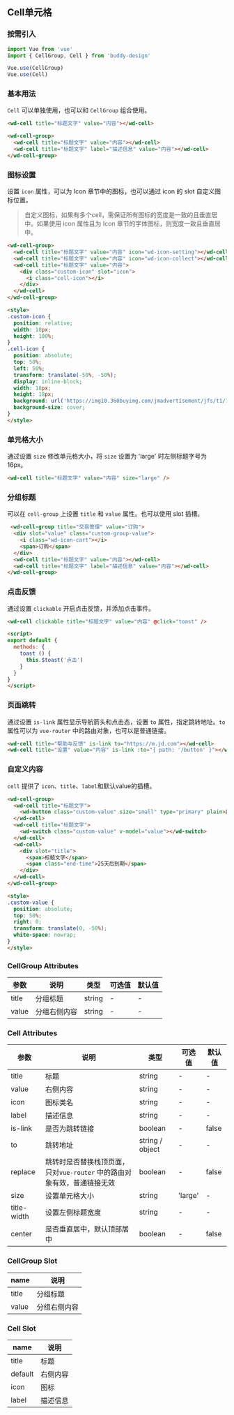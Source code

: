 ## Cell单元格

### 按需引入

```javascript
import Vue from 'vue'
import { CellGroup, Cell } from 'buddy-design'

Vue.use(CellGroup)
Vue.use(Cell)
```

### 基本用法

`Cell` 可以单独使用，也可以和 `CellGroup` 组合使用。

```html
<wd-cell title="标题文字" value="内容"></wd-cell>

<wd-cell-group>
  <wd-cell title="标题文字" value="内容"></wd-cell>
  <wd-cell title="标题文字" label="描述信息" value="内容"></wd-cell>
</wd-cell-group>
```

### 图标设置

设置 `icon` 属性，可以为 Icon 章节中的图标，也可以通过 icon 的 slot 自定义图标位置。

> 自定义图标，如果有多个cell，需保证所有图标的宽度是一致的且垂直居中。如果使用 icon 属性且为 Icon 章节的字体图标，则宽度一致且垂直居中。

```html
<wd-cell-group>
  <wd-cell title="标题文字" value="内容" icon="wd-icon-setting"></wd-cell>
  <wd-cell title="标题文字" value="内容" icon="wd-icon-collect"></wd-cell>
  <wd-cell title="标题文字" value="内容">
    <div class="custom-icon" slot="icon">
      <i class="cell-icon"></i>
    </div>
  </wd-cell>
</wd-cell-group>

<style>
.custom-icon {
  position: relative;
  width: 18px;
  height: 100%;
}
.cell-icon {
  position: absolute;
  top: 50%;
  left: 50%;
  transform: translate(-50%, -50%);
  display: inline-block;
  width: 18px;
  height: 18px;
  background: url('https://img10.360buyimg.com/jmadvertisement/jfs/t1/71075/7/3762/1820/5d1f26d1E0d600b9e/a264c901943080ac.png') no-repeat;
  background-size: cover;
}
</style>
```

### 单元格大小

通过设置 `size` 修改单元格大小，将 `size` 设置为 'large' 时左侧标题字号为 16px。

```html
<wd-cell title="标题文字" value="内容" size="large" />
```

###

### 分组标题

可以在 `cell-group` 上设置 `title` 和 `value` 属性。也可以使用 slot 插槽。

```html
 <wd-cell-group title="交易管理" value="订购">
  <div slot="value" class="custom-group-value">
    <i class="wd-icon-cart"></i>
    <span>订购</span>
  </div>
  <wd-cell title="标题文字" value="内容"></wd-cell>
  <wd-cell title="标题文字" label="描述信息" value="内容"></wd-cell>
</wd-cell-group>
```

### 点击反馈

通过设置 `clickable` 开启点击反馈，并添加点击事件。

```html
<wd-cell clickable title="标题文字" value="内容" @click="toast" />

<script>
export default {
  methods: {
    toast () {
      this.$toast('点击')
    }
  }
}
</script>
```

### 页面跳转

通过设置 `is-link` 属性显示导航箭头和点击态，设置 `to` 属性，指定跳转地址。`to` 属性可以为 `vue-router` 中的路由对象，也可以是普通链接。

```html
<wd-cell title="帮助与反馈" is-link to="https://m.jd.com"></wd-cell>
<wd-cell title="设置" value="内容" is-link :to="{ path: '/button' }"></wd-cell>
```

### 自定义内容

`cell` 提供了 `icon`、`title`、`label`和默认value的插槽。

```html
<wd-cell-group>
  <wd-cell title="标题文字">
    <wd-button class="custom-value" size="small" type="primary" plain>按钮</wd-button>
  </wd-cell>
  <wd-cell title="标题文字">
    <wd-switch class="custom-value" v-model="value"></wd-switch>
  </wd-cell>
  <wd-cell>
    <div slot="title">
      <span>标题文字</span>
      <span class="end-time">25天后到期</span>
    </div>
  </wd-cell>
</wd-cell-group>

<style>
.custom-value {
  position: absolute;
  top: 50%;
  right: 0;
  transform: translate(0, -50%);
  white-space: nowrap;
}
</style>
```

### CellGroup Attributes

| 参数      | 说明                                 | 类型      | 可选值       | 默认值   |
|---------- |------------------------------------ |---------- |------------- |-------- |
| title | 分组标题 | string | - | - |
| value | 分组右侧内容 | string | - | - |

### Cell Attributes

| 参数      | 说明                                 | 类型      | 可选值       | 默认值   |
|---------- |------------------------------------ |---------- |------------- |-------- |
| title | 标题 | string | - | - |
| value | 右侧内容 | string | - | - |
| icon | 图标类名 | string | - | - |
| label | 描述信息 | string | - | - |
| is-link | 是否为跳转链接 | boolean | - | false |
| to | 跳转地址 | string / object | - | - |
| replace | 跳转时是否替换栈顶页面，只对`vue-router` 中的路由对象有效，普通链接无效 | boolean | - | false |
| size | 设置单元格大小 | string | 'large' | - |
| title-width | 设置左侧标题宽度 | string | - | - |
| center | 是否垂直居中，默认顶部居中 | boolean | - | false |

### CellGroup Slot
| name      | 说明       |
|------------- |----------- |
| title | 分组标题 |
| value | 分组右侧内容 |

### Cell Slot
| name      | 说明       |
|------------- |----------- |
| title | 标题 |
| default | 右侧内容 |
| icon | 图标 |
| label | 描述信息 |
